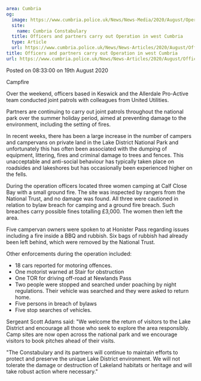 ```yaml
area: Cumbria
og:
  image: https://www.cumbria.police.uk/News/News-Media/2020/August/OperationAug13jpg.jpg
  site:
    name: Cumbria Constabulary
  title: Officers and partners carry out Operation in west Cumbria
  type: Article
  url: https://www.cumbria.police.uk/News/News-Articles/2020/August/Officers-and-partners-carry-out-Operation-in-west-Cumbria.aspx
title: Officers and partners carry out Operation in west Cumbria
url: https://www.cumbria.police.uk/News/News-Articles/2020/August/Officers-and-partners-carry-out-Operation-in-west-Cumbria.aspx
```

Posted on 08:33:00 on 19th August 2020

Campfire

Over the weekend, officers based in Keswick and the Allerdale Pro-Active team conducted joint patrols with colleagues from United Utilities.

Partners are continuing to carry out joint patrols throughout the national park over the summer holiday period, aimed at preventing damage to the environment, including the setting of fires.

In recent weeks, there has been a large increase in the number of campers and campervans on private land in the Lake District National Park and unfortunately this has often been associated with the dumping of equipment, littering, fires and criminal damage to trees and fences. This unacceptable and anti-social behaviour has typically taken place on roadsides and lakeshores but has occasionally been experienced higher on the fells.

During the operation officers located three women camping at Calf Close Bay with a small ground fire. The site was inspected by rangers from the National Trust, and no damage was found. All three were cautioned in relation to bylaw breach for camping and a ground fire breach. Such breaches carry possible fines totalling £3,000. The women then left the area.

Five campervan owners were spoken to at Honister Pass regarding issues including a fire inside a BBQ and rubbish. Six bags of rubbish had already been left behind, which were removed by the National Trust.

Other enforcements during the operation included:

 * 18 cars reported for motoring offences.
 * One motorist warned at Stair for obstruction
 * One TOR for driving off-road at Newlands Pass
 * Two people were stopped and searched under poaching by night regulations. Their vehicle was searched and they were asked to return home.
 * Five persons in breach of bylaws
 * Five stop searches of vehicles.

Sergeant Scott Adams said: "We welcome the return of visitors to the Lake District and encourage all those who seek to explore the area responsibly. Camp sites are now open across the national park and we encourage visitors to book pitches ahead of their visits.

"The Constabulary and its partners will continue to maintain efforts to protect and preserve the unique Lake District environment. We will not tolerate the damage or destruction of Lakeland habitats or heritage and will take robust action where necessary."
